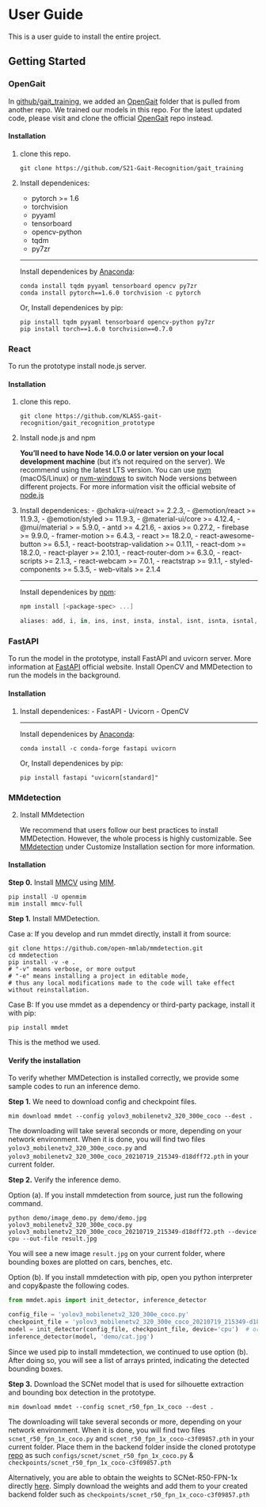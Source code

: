 # User Guide
This is a user guide to install the entire project.

## Getting Started

### OpenGait 

In [github/gait_training](https://github.com/KLASS-gait-recognition/gait_training), we added an [OpenGait](https://github.com/KLASS-gait-recognition/gait_training/tree/main/OpenGait-for-local) folder that is pulled from another repo. We trained our models in this repo. For the latest updated code, please visit and clone the official [OpenGait](https://github.com/ShiqiYu/OpenGait) repo instead.

#### Installation

1. clone this repo.
    ```
    git clone https://github.com/S21-Gait-Recognition/gait_training
    ```

2. Install dependenices:
    - pytorch >= 1.6
    - torchvision
    - pyyaml
    - tensorboard
    - opencv-python
    - tqdm
    - py7zr
    
    _______
    Install dependenices by [Anaconda](https://conda.io/projects/conda/en/latest/user-guide/install/index.html):
    ```
    conda install tqdm pyyaml tensorboard opencv py7zr
    conda install pytorch==1.6.0 torchvision -c pytorch
    ```    
    Or, Install dependenices by pip:
    
    ```
    pip install tqdm pyyaml tensorboard opencv-python py7zr
    pip install torch==1.6.0 torchvision==0.7.0
    ```

### React
To run the prototype install node.js server.

#### Installation

1. clone this repo.
    ```
    git clone https://github.com/KLASS-gait-recognition/gait_recognition_prototype
    ```

2. Install node.js and npm

    **You’ll need to have Node 14.0.0 or later version on your local development machine** (but it’s not required on the server). We recommend using the latest LTS version. You can use [nvm](https://github.com/creationix/nvm#installation) (macOS/Linux) or [nvm-windows](https://github.com/coreybutler/nvm-windows#node-version-manager-nvm-for-windows) to switch Node versions between different projects. For more information visit the official website of [node.js](https://docs.npmjs.com/downloading-and-installing-node-js-and-npm)

3. Install dependenices:
       - @chakra-ui/react >= 2.2.3,
       - @emotion/react >= 11.9.3,
       - @emotion/styled >= 11.9.3,
       - @material-ui/core >= 4.12.4,
       - @mui/material > = 5.9.0,
       - antd >= 4.21.6,
       - axios >= 0.27.2,
       - firebase >= 9.9.0,
       - framer-motion >= 6.4.3,
       - react >= 18.2.0,
       - react-awesome-button >= 6.5.1,
       - react-bootstrap-validation >= 0.1.11,
       - react-dom >= 18.2.0,
       - react-player >= 2.10.1,
       - react-router-dom >= 6.3.0,
       - react-scripts >= 2.1.3,
       - react-webcam >= 7.0.1,
       - reactstrap >= 9.1.1,
       - styled-components >= 5.3.5,
       - web-vitals >= 2.1.4
    _______
    Install dependenices by [npm](https://docs.npmjs.com/cli/v8/commands/npm-install):
    
    ```powershell
    npm install [<package-spec> ...]

    aliases: add, i, in, ins, inst, insta, instal, isnt, isnta, isntal, isntall
    ``` 

### FastAPI

To run the model in the prototype, install FastAPI and uvicorn server. More information at [FastAPI](https://fastapi.tiangolo.com/) official website. Install OpenCV and MMDetection to run the models in the background.

#### Installation

1. Install dependenices:
       - FastAPI
       - Uvicorn
       - OpenCV
    
    _______
    Install dependenices by [Anaconda](https://conda.io/projects/conda/en/latest/user-guide/install/index.html):
    ```
    conda install -c conda-forge fastapi uvicorn

    ```    
    Or, Install dependenices by pip:
    
    ```
    pip install fastapi "uvicorn[standard]"

    ```

### MMdetection

2. Install MMdetection

    We recommend that users follow our best practices to install MMDetection. However, the whole process is highly customizable. See [MMdetection](https://github.com/open-mmlab/mmdetection/blob/master/docs/en/get_started.md) under Customize Installation section for more information.

#### Installation

**Step 0.** Install [MMCV](https://github.com/open-mmlab/mmcv) using [MIM](https://github.com/open-mmlab/mim).

```shell
pip install -U openmim
mim install mmcv-full
```

**Step 1.** Install MMDetection.

Case a: If you develop and run mmdet directly, install it from source:

```shell
git clone https://github.com/open-mmlab/mmdetection.git
cd mmdetection
pip install -v -e .
# "-v" means verbose, or more output
# "-e" means installing a project in editable mode,
# thus any local modifications made to the code will take effect without reinstallation.
```

Case B: If you use mmdet as a dependency or third-party package, install it with pip:

```shell
pip install mmdet
```
This is the method we used.

#### Verify the installation

To verify whether MMDetection is installed correctly, we provide some sample codes to run an inference demo.

**Step 1.** We need to download config and checkpoint files.

```shell
mim download mmdet --config yolov3_mobilenetv2_320_300e_coco --dest .
```

The downloading will take several seconds or more, depending on your network environment. When it is done, you will find two files `yolov3_mobilenetv2_320_300e_coco.py` and `yolov3_mobilenetv2_320_300e_coco_20210719_215349-d18dff72.pth` in your current folder.

**Step 2.** Verify the inference demo.

Option (a). If you install mmdetection from source, just run the following command.

```shell
python demo/image_demo.py demo/demo.jpg yolov3_mobilenetv2_320_300e_coco.py yolov3_mobilenetv2_320_300e_coco_20210719_215349-d18dff72.pth --device cpu --out-file result.jpg
```

You will see a new image `result.jpg` on your current folder, where bounding boxes are plotted on cars, benches, etc.

Option (b). If you install mmdetection with pip, open you python interpreter and copy&paste the following codes.

```python
from mmdet.apis import init_detector, inference_detector

config_file = 'yolov3_mobilenetv2_320_300e_coco.py'
checkpoint_file = 'yolov3_mobilenetv2_320_300e_coco_20210719_215349-d18dff72.pth'
model = init_detector(config_file, checkpoint_file, device='cpu')  # or device='cuda:0'
inference_detector(model, 'demo/cat.jpg')
```

Since we used pip to install mmdetection, we continued to use option (b). After doing so, you will see a list of arrays printed, indicating the detected bounding boxes.



**Step 3.** Download the SCNet model that is used for silhouette extraction and bounding box detection in the prototype.

```shell
mim download mmdet --config scnet_r50_fpn_1x_coco --dest .
```
The downloading will take several seconds or more, depending on your network environment. When it is done, you will find two files `scnet_r50_fpn_1x_coco.py` and `scnet_r50_fpn_1x_coco-c3f09857.pth` in your current folder. Place them in the backend folder inside the cloned prototype [repo](#react) as such `configs/scnet/scnet_r50_fpn_1x_coco.py` & `checkpoints/scnet_r50_fpn_1x_coco-c3f09857.pth`

Alternatively, you are able to obtain the weights to SCNet-R50-FPN-1x directly [here](https://github.com/open-mmlab/mmdetection/tree/master/configs/scnet). Simply download the weights and add them to your created backend folder such as `checkpoints/scnet_r50_fpn_1x_coco-c3f09857.pth`  